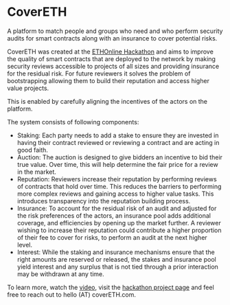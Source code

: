 # CoverETH
A platform to match people and groups who need and who perform security audits for smart contracts along with an insurance to cover potential risks.

CoverETH was created at the [ETHOnline Hackathon](https://ethonline.org) and aims to improve the quality of smart contracts that are deployed to the network by making security reviews accessible to projects of all sizes and providing insurance for the residual risk. 
For future reviewers it solves the problem of bootstrapping allowing them to build their reputation and access higher value projects. 

This is enabled by carefully aligning the incentives of the actors on the platform. 

The system consists of following components:
- Staking: Each party needs to add a stake to ensure they are invested in having their contract reviewed or reviewing a contract and are acting in good faith.
- Auction: The auction is designed to give bidders an incentive to bid their true value. Over time, this will help determine the fair price for a review in the market.
- Reputation: Reviewers increase their reputation by performing reviews of contracts that hold over time. This reduces the barriers to performing more complex reviews and gaining access to higher value tasks. This introduces transparency into the reputation building process.
- Insurance: To account for the residual risk of an audit and adjusted for the risk preferences of the actors, an insurance pool adds additional coverage, and efficiencies by opening up the market further. A reviewer wishing to increase their reputation could contribute a higher proportion of their fee to cover for risks, to perform an audit at the next higher level.
- Interest:  While the staking and insurance mechanisms ensure that the right amounts are reserved or released, the stakes and insurance pool yield interest and any surplus that is not tied through a prior interaction may be withdrawn at any time. 

To learn more, watch the [video](https://www.youtube.com/watch?v=YLxVx1kSe4M), visit the [hackathon project page](https://hack.ethglobal.co/showcase/covereth-recUTQJKsoK9G34JS) and feel free to reach out to hello (AT) coverETH.com.

